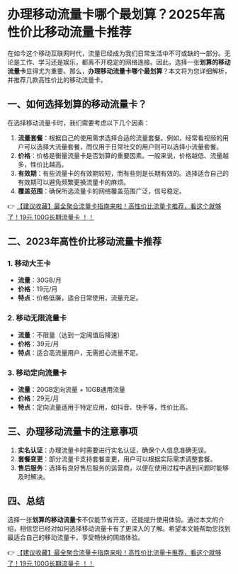 # 办理移动流量卡哪个最划算？2025年高性价比移动流量卡推荐

在如今这个移动互联网时代，流量已经成为我们日常生活中不可或缺的一部分。无论是工作、学习还是娱乐，都离不开稳定的网络连接。因此，选择一张**划算的移动流量卡**显得尤为重要。那么，**办理移动流量卡哪个最划算**？本文将为您详细解析，并推荐几款高性价比的移动流量卡。

## 一、如何选择划算的移动流量卡？

在选择移动流量卡时，我们需要考虑以下几个因素：

1. **流量套餐**：根据自己的使用需求选择合适的流量套餐。例如，经常看视频的用户可以选择大流量套餐，而仅用于日常社交的用户则可以选择小流量套餐。
2. **价格**：价格是衡量流量卡是否划算的重要因素。一般来说，价格越低、流量越多，性价比越高。
3. **有效期**：有些流量卡的有效期较短，而有些则是长期有效的。选择适合自己的有效期可以避免频繁更换流量卡的麻烦。
4. **覆盖范围**：确保所选流量卡的网络覆盖范围广泛，信号稳定。

👉 [【建议收藏】最全聚合流量卡指南来啦！高性价比流量卡推荐，看这个就够了！19元 100G长期流量卡 ！！](https://bit.ly/Liuliangka)

## 二、2023年高性价比移动流量卡推荐

### 1. 移动大王卡
- **流量**：30GB/月
- **价格**：19元/月
- **特点**：价格低廉，适合日常使用，流量充足。

### 2. 移动无限流量卡
- **流量**：不限量（达到一定阈值后降速）
- **价格**：39元/月
- **特点**：适合高流量用户，无需担心流量不足。

### 3. 移动定向流量卡
- **流量**：20GB定向流量 + 10GB通用流量
- **价格**：29元/月
- **特点**：定向流量适用于特定应用，如抖音、快手等，性价比高。

## 三、办理移动流量卡的注意事项

1. **实名认证**：办理流量卡时需要进行实名认证，确保个人信息准确无误。
2. **套餐变更**：部分流量卡支持套餐变更，用户可以根据实际需求调整套餐。
3. **售后服务**：选择有良好售后服务的运营商，以便在使用过程中遇到问题时能够及时解决。

## 四、总结

选择一张**划算的移动流量卡**不仅能节省开支，还能提升使用体验。通过本文的介绍，相信您已经对如何选择移动流量卡有了更深入的了解。希望本文能帮助您找到最适合自己的移动流量卡，享受畅快的网络体验。

👉 [【建议收藏】最全聚合流量卡指南来啦！高性价比流量卡推荐，看这个就够了！19元 100G长期流量卡 ！！](https://bit.ly/Liuliangka)